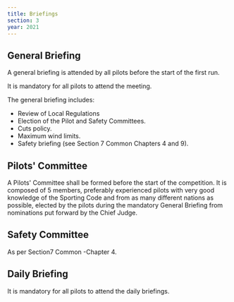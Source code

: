 ```yaml
---
title: Briefings
section: 3
year: 2021
---
```


## General Briefing

A general briefing is attended by all pilots before the start of the
first run.

It is mandatory for all pilots to attend the meeting.

The general briefing includes:
* Review of Local Regulations
* Election of the Pilot and Safety Committees.
* Cuts policy.
* Maximum wind limits.
* Safety briefing (see Section 7 Common Chapters 4 and 9).

## Pilots' Committee

A Pilots' Committee shall be formed before the start of the
competition. It is composed of 5 members, preferably experienced pilots
with very good knowledge of the Sporting Code and from as many different
nations as possible, elected by the pilots during the mandatory General
Briefing from nominations put forward by the Chief Judge.

## Safety Committee

As per Section7 Common -Chapter 4.

## Daily Briefing

It is mandatory for all pilots to attend the daily briefings.

